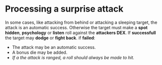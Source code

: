<!-- TITLE: Surprise Attack -->
<!-- SUBTITLE: He didn't see it coming -->

# Processing a surprise attack
In some cases, like attacking from behind or attacking a sleeping target, the attack is an automatic success. 
Otherwise the target must make a **spot hidden**, **psychology** or **listen** roll against the **attackers DEX**.
If **successfull** the target may **dodge** or **fight back**.
if **failed**:
* The attack may be an automatic success.
* A bonus die may be added.
* *If a the attack is ranged, a roll should always be made to hit.*